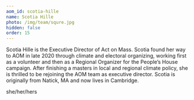 ```yaml
---
aom_id: scotia-hille
name: Scotia Hille
photo: /img/team/squre.jpg
hidden: false
order: 15
---
```

Scotia Hille is the Executive Director of Act on Mass. Scotia found her way to AOM in late 2020 through climate and electoral organizing, working first as a volunteer and then as a Regional Organizer for the People’s House campaign. After finishing a masters in local and regional climate policy, she is thrilled to be rejoining the AOM team as executive director. Scotia is originally from Natick, MA and now lives in Cambridge.

she/her/hers